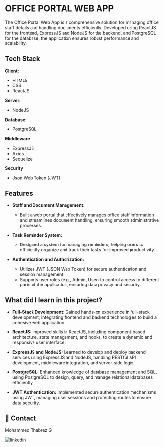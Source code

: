 
# OFFICE PORTAL WEB APP

The Office Portal Web App is a comprehensive solution for managing office staff details and handling documents efficiently. Developed using ReactJS for the frontend, ExpressJS and NodeJS for the backend, and PostgreSQL for the database, the application ensures robust performance and scalability.
## Tech Stack

**Client:**   
  - HTML5  
  - CSS  
  - ReactJS

**Server:**  
  - NodeJS

**Database:**  
  - PostgreSQL

**Middleware**
 - ExpressJS
 - Axios
 - Sequelize

**Security**
 - Json Web Token (JWT)

## Features

- **Staff and Document Management:**  
    - Built a web portal that effectively manages office staff information and streamlines document handling, ensuring smooth administrative processes.

- **Task Reminder System:**  
    - Designed a system for managing reminders, helping users to efficiently organize and track their tasks for improved productivity.

- **Authentication and Authorization:** 
    - Utilizes JWT (JSON Web Token) for secure authentication and session management.
    - Supports user roles (e.g., Admin, User) to control access to different parts of the application, ensuring data privacy and security. 

## What did I learn in this project?  


- **Full-Stack Development:** Gained hands-on experience in full-stack development, integrating frontend and backend technologies to build a cohesive web application.

- **ReactJS:** Improved skills in ReactJS, including component-based architecture, state management, and hooks, to create a dynamic and responsive user interface.

- **ExpressJS and NodeJS:** Learned to develop and deploy backend services using ExpressJS and NodeJS, handling RESTful API development, middleware integration, and server-side logic.

- **PostgreSQL:** Enhanced knowledge of database management and SQL, using PostgreSQL to design, query, and manage relational databases efficiently.

- **JWT Authentication:** Implemented secure authentication mechanisms using JWT, managing user sessions and protecting routes to ensure data security.

## 🔗 Contact
Mohammed Thabrez G

[![linkedin](https://img.shields.io/badge/linkedin-0A66C2?style=for-the-badge&logo=linkedin&logoColor=white)](https://www.linkedin.com/in/md-thabrez/)

